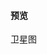 #### 预览

<doc-preview>
  <bmap-gl style="height:75vh;" class="map" :zoom="zoom" scrollWheelZoom :center="{lng: 116.432809, lat: 39.96858}" @ready="readyHandler">
    <bmap-gl-control v-show="isReady">
      <!-- <md-button class="md-raised" @click="addZoom(21)">缩放至最大</md-button> -->
      <!-- <md-button class="md-raised" @click="addZoom(3)">缩放至最小</md-button> -->
      <md-button class="md-raised" @click="clickWeixing">卫星图</md-button>
    </bmap-gl-control>
    <!-- 要使用双tag进行闭合，不然会中奖 -->
    <bmap-gl-zoom anchor="BMAP_ANCHOR_TOP_RIGHT"></bmap-gl-zoom>
    <bmap-gl-scale></bmap-gl-scale>
  </bmap-gl>
</doc-preview>

<script>
export default {
  data () {
    return {
      mapInstance: null,
      isReady: false,
      zoom: 18.5,
      buildingList: [
        {
            "buildingId": "1112027390255",
            "buildingName": "33号楼",
            "hasRentHouse": 1,
            "position": "116.43346865102163,39.968585768122004"
        },
        {
            "buildingId": "1112027413680",
            "buildingName": "31号楼",
            "hasRentHouse": 1,
            "position": "116.4354680308297,39.9695610068507"
        },
        {
            "buildingId": "1112027413144",
            "buildingName": "26号楼",
            "hasRentHouse": 1,
            "position": "116.43590966040735,39.968397579377395"
        },
        {
            "buildingId": "1112027408951",
            "buildingName": "22号楼",
            "hasRentHouse": 1,
            "position": "116.43696542271395,39.96755818573313"
        },
        {
            "buildingId": "1112027411512",
            "buildingName": "28号楼",
            "hasRentHouse": 1,
            "position": "116.43551743234505,39.96862678060809"
        },
        {
            "buildingId": "1112027458201",
            "buildingName": "27号楼",
            "hasRentHouse": 1,
            "position": "116.43324863687484,39.96997220079427"
        },
        {
            "buildingId": "1112027387869",
            "buildingName": "23号楼",
            "hasRentHouse": 1,
            "position": "116.43763103418954,39.96902353998935"
        },
        {
            "buildingId": "1112027425068",
            "buildingName": "13号楼",
            "hasRentHouse": 1,
            "position": "116.43259948542389,39.96980573243178"
        },
        {
            "buildingId": "1112027435733",
            "buildingName": "20号楼",
            "hasRentHouse": 1,
            "position": "116.43757451586013,39.968853505061844"
        },
        {
            "buildingId": "1112027443239",
            "buildingName": "30号楼",
            "hasRentHouse": 1,
            "position": "116.43586397781445,39.96697190083452"
        },
        {
            "buildingId": "1112027417396",
            "buildingName": "3号楼",
            "hasRentHouse": 1,
            "position": "116.43209937798588,39.969752588844266"
        },
        {
            "buildingId": "1112027434193",
            "buildingName": "21号楼",
            "hasRentHouse": 1,
            "position": "116.43720757302457,39.96925144827119"
        },
        {
            "buildingId": "1112027439834",
            "buildingName": "25号楼",
            "hasRentHouse": 1,
            "position": "116.43730102475523,39.969077547317816"
        },
        {
            "buildingId": "1112027437507",
            "buildingName": "29号楼",
            "hasRentHouse": 1,
            "position": "116.43497093500734,39.968538656573216"
        },
        {
            "buildingId": "1112027441936",
            "buildingName": "38号楼",
            "hasRentHouse": 1,
            "position": "116.43318449792004,39.96920307877524"
        },
        {
            "buildingId": "1112027439427",
            "buildingName": "32号楼",
            "hasRentHouse": 1,
            "position": "116.43407542149515,39.96859886015719"
        },
        {
            "buildingId": "1112027436862",
            "buildingName": "24号楼",
            "hasRentHouse": 1,
            "position": "116.43634336435767,39.968388698297574"
        },
        {
            "buildingId": "1112027448668",
            "buildingName": "6号楼",
            "hasRentHouse": 1,
            "position": "116.43205334828153,39.97099440460023"
        },
        {
            "buildingId": "1112027416534",
            "buildingName": "34号楼",
            "hasRentHouse": 1,
            "position": "116.43281576976428,39.9686700917998"
        },
        {
            "buildingId": "1112027394631",
            "buildingName": "17号楼",
            "hasRentHouse": 1,
            "position": "116.43281594647495,39.97098828792301"
        },
        {
            "buildingId": "1112027391714",
            "buildingName": "36号楼",
            "hasRentHouse": 1,
            "position": "116.43204959548105,39.96925729529766"
        },
        {
            "buildingId": "1112027397003",
            "buildingName": "18号楼",
            "hasRentHouse": 0,
            "position": "116.43651103727403,39.96699819482015"
        },
        {
            "buildingId": "1112027424742",
            "buildingName": "5号楼",
            "hasRentHouse": 0,
            "position": "116.4323364960933,39.97045063116609"
        },
        {
            "buildingId": "1112027438865",
            "buildingName": "15号楼",
            "hasRentHouse": 0,
            "position": "116.43261185971829,39.970115620706046"
        },
        {
            "buildingId": "1112027447222",
            "buildingName": "19号楼",
            "hasRentHouse": 0,
            "position": "116.43643825447063,39.966657365581554"
        },
        {
            "buildingId": "1112027454871",
            "buildingName": "1号楼",
            "hasRentHouse": 0,
            "position": "116.43781760722594,39.968415941856684"
        },
        {
            "buildingId": "1112047640167",
            "buildingName": "甲26号楼",
            "hasRentHouse": 0,
            "position": "116.43543068315991,39.968414279029886"
        }
      ],
    }
  },
  methods: {
    readyHandler ({ BMapGL, map }) {
      this.isReady = true
      this.mapInstance = map

      const icon = new BMapGL.Icon('https://webmap1.bdimg.com/wolfman/static/common/images/hot-copyright_ac4ab30.png', new BMapGL.Size(14,14))
      this.buildingList.forEach(item => {
        const pos = item.position.split(',')
        map.addOverlay(new BMapGL.Marker(new BMapGL.Point(pos[0], pos[1]), { icon }))
      })
    },
    addZoom (level) {
      this.zoom = level
    },
    clickWeixing () {
      this.mapInstance.setMapType(BMAP_SATELLITE_MAP)
      // var scaleCtrl = new BMapGL.ScaleControl()  // 添加比例尺控件
      // this.mapInstance.addControl(scaleCtrl)
      // var zoomCtrl = new BMapGL.ZoomControl()  // 添加缩放控件
      // this.mapInstance.addControl(zoomCtrl)
    }
  }
}
</script>

